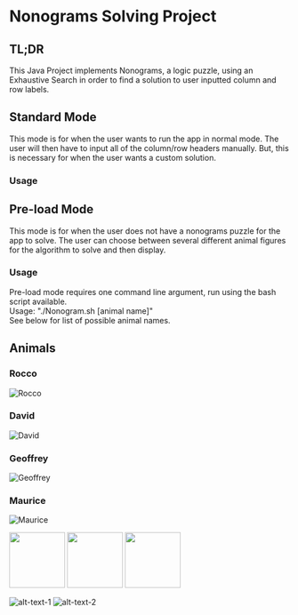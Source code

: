 <h1>Nonograms Solving Project</h1>

<h2>TL;DR</h2>
<p>
  This Java Project implements Nonograms, a logic puzzle, using an Exhaustive Search in order to find a solution to user inputted column and row labels. 
</p>

<h2>Standard Mode</h2>
<p>
  This mode is for when the user wants to run the app in normal mode. The user will then have to input all of the 
  column/row headers manually. But, this is necessary for when the user wants a custom solution. 
</p>

<h3>Usage</h3>
<p>
  
</p>

<h2>Pre-load Mode</h2>
<p>
  This mode is for when the user does not have a nonograms puzzle for the app to solve. The user can choose between several 
  different animal figures for the algorithm to solve and then display. 
</p>

<h3>Usage</h3>
<p>
  Pre-load mode requires one command line argument, run using the bash script available. <br>
  Usage: "./Nonogram.sh [animal name]"<br>
  See below for list of possible animal names. 
</p>

<h2>Animals</h2>

<h3>Rocco</h3>
<img src="" alt="Rocco">

<h3>David</h3>
<img src="" alt="David">

<h3>Geoffrey</h3>
<img src="" alt="Geoffrey">

<h3>Maurice</h3>
<img src="" alt="Maurice">


<p float="left">
  <img src="" width="100" />
  <img src="" width="100" /> 
  <img src="" width="100" />
</p>


![alt-text-1]("/images/Rocco.png" "title-1") ![alt-text-2]("/images/David.png" "title-2")
